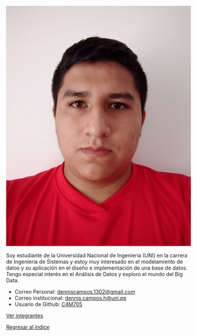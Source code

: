 ![Campos](Campos.jpg)

Soy estudiante de la Universidad Nacional de Ingeniería (UNI) en la carrera de Ingeniería de Sistemas y estoy muy interesado en el modelamiento de datos y su aplicación en el diseño e implementación de una base de datos. Tengo especial interés en el Análisis de Datos y exploro el mundo del Big Data.

- Correo Personal: denniscampos.1302@gmail.com
- Correo institucional: dennis.campos.h@uni.pe
- Usuario de Github: [C4M705](https://github.com/C4M705)

[Ver integrantes](../integrantes.md)

[Regresar al índice](../../README.md)
